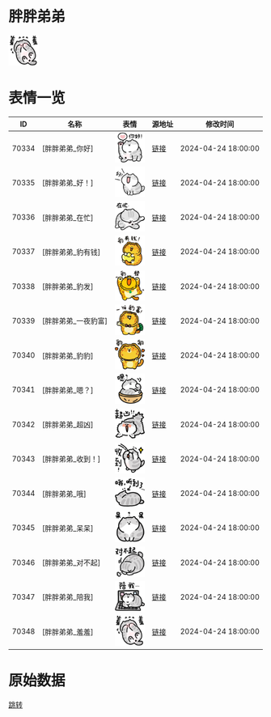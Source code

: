 # 胖胖弟弟

<img src="./cover.png" height="60" alt="cover" />

# 表情一览

|ID|名称|表情|源地址|修改时间|
|----|----|----|----|----|
|70334|[胖胖弟弟_你好]|<img src="./pic/070334_%5B胖胖弟弟_你好%5D.png" height="60" alt="你好"/>|[链接](https://i0.hdslb.com/bfs/garb/170adc83b26d1352e7e9e225f0b04722746ab562.png)|2024-04-24 18:00:00|
|70335|[胖胖弟弟_好！]|<img src="./pic/070335_%5B胖胖弟弟_好！%5D.png" height="60" alt="好！"/>|[链接](https://i0.hdslb.com/bfs/garb/5cbd9841f712b51df6157a79be033994d41d4bcc.png)|2024-04-24 18:00:00|
|70336|[胖胖弟弟_在忙]|<img src="./pic/070336_%5B胖胖弟弟_在忙%5D.png" height="60" alt="在忙"/>|[链接](https://i0.hdslb.com/bfs/garb/b938483ec69c79c7188fe671f57edf596b003455.png)|2024-04-24 18:00:00|
|70337|[胖胖弟弟_豹有钱]|<img src="./pic/070337_%5B胖胖弟弟_豹有钱%5D.png" height="60" alt="豹有钱"/>|[链接](https://i0.hdslb.com/bfs/garb/0aad9b32e3e46376dc0dedab5da0f697b5bf0976.png)|2024-04-24 18:00:00|
|70338|[胖胖弟弟_豹发]|<img src="./pic/070338_%5B胖胖弟弟_豹发%5D.png" height="60" alt="豹发"/>|[链接](https://i0.hdslb.com/bfs/garb/0d59d2c87f157b6181ddf9491a774cf072115beb.png)|2024-04-24 18:00:00|
|70339|[胖胖弟弟_一夜豹富]|<img src="./pic/070339_%5B胖胖弟弟_一夜豹富%5D.png" height="60" alt="一夜豹富"/>|[链接](https://i0.hdslb.com/bfs/garb/f997dcbb6f904bfbc41bb8740998a3428f6956bf.png)|2024-04-24 18:00:00|
|70340|[胖胖弟弟_豹豹]|<img src="./pic/070340_%5B胖胖弟弟_豹豹%5D.png" height="60" alt="豹豹"/>|[链接](https://i0.hdslb.com/bfs/garb/dc78213f65363ca632c2363e64dad53800cb748d.png)|2024-04-24 18:00:00|
|70341|[胖胖弟弟_嗯？]|<img src="./pic/070341_%5B胖胖弟弟_嗯？%5D.png" height="60" alt="嗯？"/>|[链接](https://i0.hdslb.com/bfs/garb/42b9adbd837693e44ed6f596c278b079928af516.png)|2024-04-24 18:00:00|
|70342|[胖胖弟弟_超凶]|<img src="./pic/070342_%5B胖胖弟弟_超凶%5D.png" height="60" alt="超凶"/>|[链接](https://i0.hdslb.com/bfs/garb/f313c21dc68bfa8607ef97aa907eb6e4a2bc7f1d.png)|2024-04-24 18:00:00|
|70343|[胖胖弟弟_收到！]|<img src="./pic/070343_%5B胖胖弟弟_收到！%5D.png" height="60" alt="收到！"/>|[链接](https://i0.hdslb.com/bfs/garb/a8ce9ac570c392fe381284aa255924f134669b72.png)|2024-04-24 18:00:00|
|70344|[胖胖弟弟_哦]|<img src="./pic/070344_%5B胖胖弟弟_哦%5D.png" height="60" alt="哦"/>|[链接](https://i0.hdslb.com/bfs/garb/a03b7b8aa07fb8c431af1abc0ef79291a14551cf.png)|2024-04-24 18:00:00|
|70345|[胖胖弟弟_呆呆]|<img src="./pic/070345_%5B胖胖弟弟_呆呆%5D.png" height="60" alt="呆呆"/>|[链接](https://i0.hdslb.com/bfs/garb/762d0c84f133e27372ca2ebba3d2b698faa9c6b7.png)|2024-04-24 18:00:00|
|70346|[胖胖弟弟_对不起]|<img src="./pic/070346_%5B胖胖弟弟_对不起%5D.png" height="60" alt="对不起"/>|[链接](https://i0.hdslb.com/bfs/garb/f4c92294b6872a4f70aeb9efb4b2cc60346d9bc0.png)|2024-04-24 18:00:00|
|70347|[胖胖弟弟_陪我]|<img src="./pic/070347_%5B胖胖弟弟_陪我%5D.png" height="60" alt="陪我"/>|[链接](https://i0.hdslb.com/bfs/garb/525bced63e61fd2633aa0d6c7b232ed18d0de15f.png)|2024-04-24 18:00:00|
|70348|[胖胖弟弟_羞羞]|<img src="./pic/070348_%5B胖胖弟弟_羞羞%5D.png" height="60" alt="羞羞"/>|[链接](https://i0.hdslb.com/bfs/garb/60adb289e5eddb7a07e90de58c7490150fe8f762.png)|2024-04-24 18:00:00|

# 原始数据

[跳转](./raw.json)


